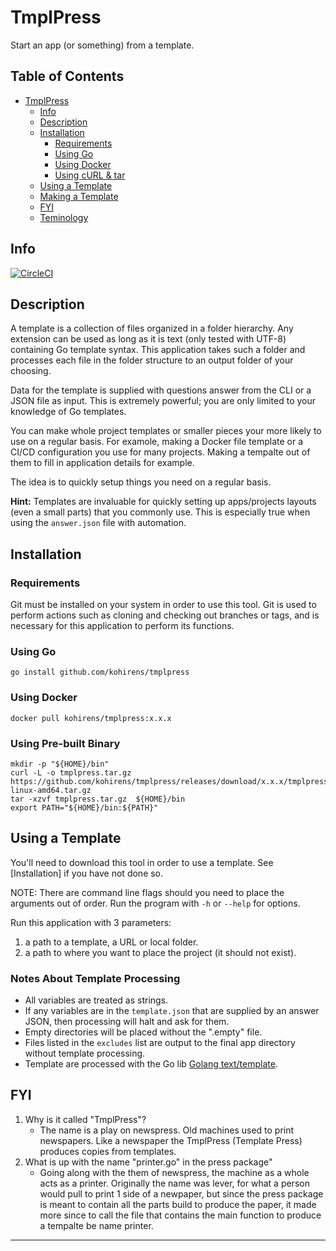 # TmplPress

Start an app (or something) from a template.

## Table of Contents

* [TmplPress](#tmplpress)
    * [Info](#info)
    * [Description](#description)
    * [Installation](#installation)
        * [Requirements](#requirements)
        * [Using Go](#using-go)
        * [Using Docker](#using-docker)
        * [Using cURL & tar](#using-curl--tar)
    * [Using a Template](#using-a-template)
    * [Making a Template](/docs/template-designing.md#making-a-template)
    * [FYI](#fyi)
    * [Teminology](/docs/terminology.md)

## Info

[![CircleCI](https://dl.circleci.com/status-badge/img/gh/kohirens/tmplpress/tree/main.svg?style=svg)](https://dl.circleci.com/status-badge/redirect/gh/kohirens/tmplpress/tree/main)

## Description

A template is a collection of files organized in a folder hierarchy. Any
extension can be used as long as it is text (only tested with UTF-8) containing
Go template syntax. This application takes such a folder and processes each
file in the folder structure to an output folder of your choosing.

Data for the template is supplied with questions answer from the CLI or a
JSON file as input. This is extremely powerful; you are only limited to your
knowledge of Go templates.

You can make whole project templates or smaller pieces your more likely to use
on a regular basis. For examole, making a Docker file template or a CI/CD
configuration you use for many projects. Making a tempalte out of them to fill
in application details for example.

The idea is to quickly setup things you need on a regular basis.

**Hint:** Templates are invaluable for quickly setting up apps/projects layouts
(even a small parts) that you commonly use. This is especially true when using
the `answer.json` file with automation.

## Installation

### Requirements

Git must be installed on your system in order to use this tool. Git is used
to perform actions such as cloning and checking out branches or tags, and is
necessary for this application to perform its functions.

### Using Go

```
go install github.com/kohirens/tmplpress
```

### Using Docker

```
docker pull kohirens/tmplpress:x.x.x
```

### Using Pre-built Binary

```
mkdir -p "${HOME}/bin"
curl -L -o tmplpress.tar.gz https://github.com/kohirens/tmplpress/releases/download/x.x.x/tmplpress-linux-amd64.tar.gz
tar -xzvf tmplpress.tar.gz  ${HOME}/bin
export PATH="${HOME}/bin:${PATH}"
```

## Using a Template

You'll need to download this tool in order to use a template. See [Installation]
if you have not done so.

NOTE: There are command line flags should you need to place the arguments
out of order. Run the program with `-h` or `--help` for options.

Run this application with 3 parameters:
1. a path to a template, a URL or local folder.
2. a path to where you want to place the project (it should not exist).

### Notes About Template Processing

* All variables are treated as strings.
* If any variables are in the `template.json` that are supplied by an answer JSON, then processing will halt and ask for them. 
* Empty directories will be placed without the ".empty" file.
* Files listed in the `excludes` list are output to the final app directory without template processing.
* Template are processed with the Go lib [Golang text/template].

## FYI

1. Why is it called "TmplPress"?
    * The name is a play on newspress. Old machines used to print newspapers.
      Like a newspaper the TmplPress (Template Press) produces copies from
      templates.
2. What is up with the name "printer.go" in the press package"
    * Going along with the them of newspress, the machine as a whole acts as a
      printer. Originally the name was lever, for what a person would pull to
      print 1 side of a newpaper, but since the press package is meant to
      contain all the parts build to produce the paper, it made more since to
      call the file that contains the main function to produce a tempalte be
      name printer.

---

[Golang text/template]: https://golang.org/pkg/text/template/
